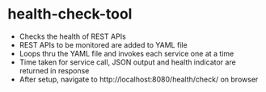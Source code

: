 # health-check-tool

- Checks the health of REST APIs
- REST APIs to be monitored are added to YAML file
- Loops thru the YAML file and invokes each service one at a time
- Time taken for service call, JSON output and health indicator are returned in response
- After setup, navigate to http://localhost:8080/health/check/ on browser
